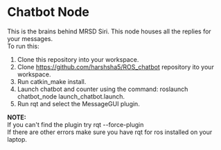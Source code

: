 # Chatbot Node
This is the brains behind MRSD Siri. This node houses all the replies for your messages. <br />
To run this:<br />
1. Clone this repository into your workspace.<br />
2. Clone https://github.com/harshsha5/ROS_chatbot repository ito your workspace.<br />
3. Run catkin_make install.<br />
4. Launch chatbot and counter using the command: roslaunch chatbot_node launch_chatbot.launch.<br />
5. Run rqt and select the MessageGUI plugin.<br />

**NOTE:** <br />
If you can't find the plugin try rqt --force-plugin <br />
If there are other errors make sure you have rqt for ros installed on your laptop. <br />
